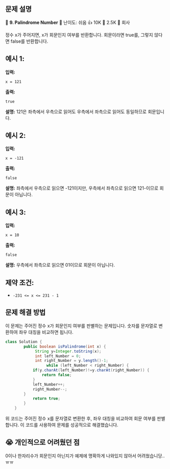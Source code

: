 ## 문제 설명
📌 **9. Palindrome Number**
🌟 난이도: 쉬움
👍 10K
💬 2.5K
🏢 회사

정수 x가 주어지면, x가 회문인지 여부를 반환합니다. 회문이라면 true를, 그렇지 않다면 false를 반환합니다.

## 예시 1:

**입력:**
```plaintext
x = 121
```

**출력:**
```plaintext
true
```

**설명:**
121은 좌측에서 우측으로 읽어도 우측에서 좌측으로 읽어도 동일하므로 회문입니다.

## 예시 2:

**입력:**
```plaintext
x = -121
```

**출력:**
```plaintext
false
```

**설명:**
좌측에서 우측으로 읽으면 -121이지만, 우측에서 좌측으로 읽으면 121-이므로 회문이 아닙니다.

## 예시 3:

**입력:**
```plaintext
x = 10
```

**출력:**
```plaintext
false
```

**설명:**
우측에서 좌측으로 읽으면 01이므로 회문이 아닙니다.

## 제약 조건:

- `-231 <= x <= 231 - 1`

## 문제 해결 방법
이 문제는 주어진 정수 x가 회문인지 여부를 판별하는 문제입니다. 숫자를 문자열로 변환하여 좌우 대칭을 비교하면 됩니다.

```java
class Solution {
	    public boolean isPalindrome(int x) {
	    	 String y=Integer.toString(x);
	    	 int left_Number = 0;
	    	 int right_Number = y.length()-1;
				  while (left_Number < right_Number) {
	    	if(y.charAt(left_Number)!=y.charAt(right_Number)) {
	    		return false;
	    	}
            left_Number++;
            right_Number--;
        }
	        return true;
	    }
	}
```

위 코드는 주어진 정수 x를 문자열로 변환한 후, 좌우 대칭을 비교하여 회문 여부를 판별합니다. 이 코드를 사용하여 문제를 성공적으로 해결했습니다.                                
## :sob: 개인적으로 어려웠던 점                               
0이나 한자리수가 회문인지 아닌지가 예제에 명확하게 나와있지 않아서 어려웠습니당.. ㅠㅠ
